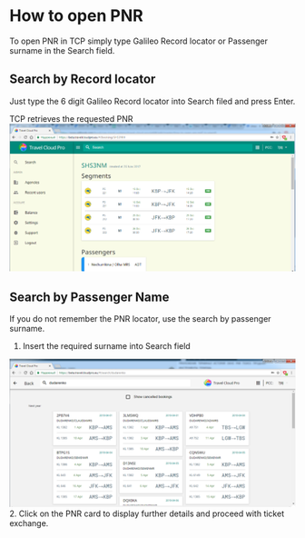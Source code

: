 # How to open PNR

To open PNR in TCP simply type Galileo Record locator or Passenger surname in the Search field.

## Search by Record locator

Just type the 6 digit Galileo Record locator into Search filed and press Enter.

TCP retrieves the requested PNR ![](../.gitbook/assets/searchresultbypnr.png)

## Search by Passenger Name

If you do not remember the PNR locator, use the search by passenger surname.

1. Insert the required surname into Search field

![](../.gitbook/assets/searchbyname.png)2. Click on the PNR card to display further details and proceed with ticket exchange.


